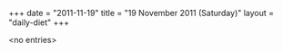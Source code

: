 +++
date = "2011-11-19"
title = "19 November 2011 (Saturday)"
layout = "daily-diet"
+++

\<no entries\>